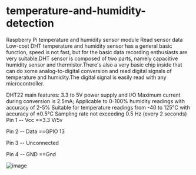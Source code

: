 # temperature-and-humidity-detection
Raspberry Pi temperature and humidity sensor module
Read sensor data
Low-cost DHT temperature and humidity sensor has a general basic function, speed is not fast, but for the basic data recording enthusiasts are very suitable.DHT sensor is composed of two parts, namely capacitive humidity sensor and thermistor.There's also a very basic chip inside that can do some analog-to-digital conversion and read digital signals of temperature and humidity.The digital signal is easily read with any microcontroller.

DHT22 main features:
3.3 to 5V power supply and I/O
 Maximum current during conversion is 2.5mA;
 Applicable to 0-100% humidity readings with accuracy of 2-5%
 Suitable for temperature readings from -40 to 125°C with accuracy of ±0.5°C
 Sampling rate not exceeding 0.5 Hz (every 2 seconds)
Pin 1 -- Vcc ==3.3 V/5v

Pin 2 -- Data ==GPIO 13

Pin 3 -- Unconnected

Pin 4 -- GND ==Gnd

![image](https://user-images.githubusercontent.com/80400850/115265202-9518ca80-a169-11eb-90ec-2b07fa2b0485.png)
